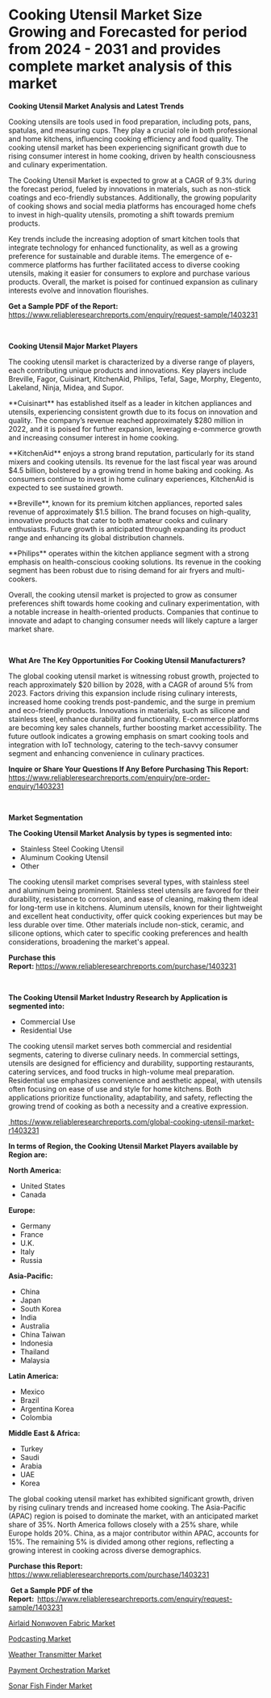 <p><h1>Cooking Utensil Market Size Growing and Forecasted for period from 2024 - 2031 and provides complete market analysis of this market</h1></p><p><strong>Cooking Utensil Market Analysis and Latest Trends</strong></p>
<p><p>Cooking utensils are tools used in food preparation, including pots, pans, spatulas, and measuring cups. They play a crucial role in both professional and home kitchens, influencing cooking efficiency and food quality. The cooking utensil market has been experiencing significant growth due to rising consumer interest in home cooking, driven by health consciousness and culinary experimentation. </p><p>The Cooking Utensil Market is expected to grow at a CAGR of 9.3% during the forecast period, fueled by innovations in materials, such as non-stick coatings and eco-friendly substances. Additionally, the growing popularity of cooking shows and social media platforms has encouraged home chefs to invest in high-quality utensils, promoting a shift towards premium products. </p><p>Key trends include the increasing adoption of smart kitchen tools that integrate technology for enhanced functionality, as well as a growing preference for sustainable and durable items. The emergence of e-commerce platforms has further facilitated access to diverse cooking utensils, making it easier for consumers to explore and purchase various products. Overall, the market is poised for continued expansion as culinary interests evolve and innovation flourishes.</p></p>
<p><strong>Get a Sample PDF of the Report:&nbsp;</strong> <a href="https://www.reliableresearchreports.com/enquiry/request-sample/1403231?utm_campaign=12&utm_medium=2&utm_source=Github&utm_content=ia&utm_term=23102024&utm_id=cooking-utensil">https://www.reliableresearchreports.com/enquiry/request-sample/1403231</a></p>
<p>&nbsp;</p>
<p><strong>Cooking Utensil Major Market Players</strong></p>
<p><p>The cooking utensil market is characterized by a diverse range of players, each contributing unique products and innovations. Key players include Breville, Fagor, Cuisinart, KitchenAid, Philips, Tefal, Sage, Morphy, Elegento, Lakeland, Ninja, Midea, and Supor.</p><p>**Cuisinart** has established itself as a leader in kitchen appliances and utensils, experiencing consistent growth due to its focus on innovation and quality. The company’s revenue reached approximately $280 million in 2022, and it is poised for further expansion, leveraging e-commerce growth and increasing consumer interest in home cooking.</p><p>**KitchenAid** enjoys a strong brand reputation, particularly for its stand mixers and cooking utensils. Its revenue for the last fiscal year was around $4.5 billion, bolstered by a growing trend in home baking and cooking. As consumers continue to invest in home culinary experiences, KitchenAid is expected to see sustained growth.</p><p>**Breville**, known for its premium kitchen appliances, reported sales revenue of approximately $1.5 billion. The brand focuses on high-quality, innovative products that cater to both amateur cooks and culinary enthusiasts. Future growth is anticipated through expanding its product range and enhancing its global distribution channels.</p><p>**Philips** operates within the kitchen appliance segment with a strong emphasis on health-conscious cooking solutions. Its revenue in the cooking segment has been robust due to rising demand for air fryers and multi-cookers. </p><p>Overall, the cooking utensil market is projected to grow as consumer preferences shift towards home cooking and culinary experimentation, with a notable increase in health-oriented products. Companies that continue to innovate and adapt to changing consumer needs will likely capture a larger market share.</p></p>
<p>&nbsp;</p>
<p><strong>What Are The Key Opportunities For Cooking Utensil Manufacturers?</strong></p>
<p><p>The global cooking utensil market is witnessing robust growth, projected to reach approximately $20 billion by 2028, with a CAGR of around 5% from 2023. Factors driving this expansion include rising culinary interests, increased home cooking trends post-pandemic, and the surge in premium and eco-friendly products. Innovations in materials, such as silicone and stainless steel, enhance durability and functionality. E-commerce platforms are becoming key sales channels, further boosting market accessibility. The future outlook indicates a growing emphasis on smart cooking tools and integration with IoT technology, catering to the tech-savvy consumer segment and enhancing convenience in culinary practices.</p></p>
<p><strong>Inquire or Share Your Questions If Any Before Purchasing This Report:</strong> <a href="https://www.reliableresearchreports.com/enquiry/pre-order-enquiry/1403231?utm_campaign=12&utm_medium=2&utm_source=Github&utm_content=ia&utm_term=23102024&utm_id=cooking-utensil">https://www.reliableresearchreports.com/enquiry/pre-order-enquiry/1403231</a></p>
<p>&nbsp;</p>
<p><strong>Market Segmentation</strong></p>
<p><strong>The Cooking Utensil Market Analysis by types is segmented into:</strong></p>
<p><ul><li>Stainless Steel Cooking Utensil</li><li>Aluminum Cooking Utensil</li><li>Other</li></ul></p>
<p><p>The cooking utensil market comprises several types, with stainless steel and aluminum being prominent. Stainless steel utensils are favored for their durability, resistance to corrosion, and ease of cleaning, making them ideal for long-term use in kitchens. Aluminum utensils, known for their lightweight and excellent heat conductivity, offer quick cooking experiences but may be less durable over time. Other materials include non-stick, ceramic, and silicone options, which cater to specific cooking preferences and health considerations, broadening the market's appeal.</p></p>
<p><strong>Purchase this Report:&nbsp;</strong><a href="https://www.reliableresearchreports.com/purchase/1403231?utm_campaign=12&utm_medium=2&utm_source=Github&utm_content=ia&utm_term=23102024&utm_id=cooking-utensil">https://www.reliableresearchreports.com/purchase/1403231</a></p>
<p>&nbsp;</p>
<p><strong>The Cooking Utensil Market Industry Research by Application is segmented into:</strong></p>
<p><ul><li>Commercial Use</li><li>Residential Use</li></ul></p>
<p><p>The cooking utensil market serves both commercial and residential segments, catering to diverse culinary needs. In commercial settings, utensils are designed for efficiency and durability, supporting restaurants, catering services, and food trucks in high-volume meal preparation. Residential use emphasizes convenience and aesthetic appeal, with utensils often focusing on ease of use and style for home kitchens. Both applications prioritize functionality, adaptability, and safety, reflecting the growing trend of cooking as both a necessity and a creative expression.</p></p>
<p><a href="https://www.reliableresearchreports.com/global-cooking-utensil-market-r1403231?utm_campaign=12&utm_medium=2&utm_source=Github&utm_content=ia&utm_term=23102024&utm_id=cooking-utensil">&nbsp;https://www.reliableresearchreports.com/global-cooking-utensil-market-r1403231</a></p>
<p><strong>In terms of Region, the Cooking Utensil Market Players available by Region are:</strong></p>
<p>
    <p> <strong> North America: </strong>
        <ul>
            <li>United States</li>
            <li>Canada</li>
        </ul>
        </p> 
    <p> <strong> Europe: </strong>
        <ul>
            <li>Germany</li>
            <li>France</li>
            <li>U.K.</li>
            <li>Italy</li>
            <li>Russia</li>
        </ul>
        </p> 
    <p> <strong> Asia-Pacific: </strong>
        <ul>
            <li>China</li>
            <li>Japan</li>
            <li>South Korea</li>
            <li>India</li>
            <li>Australia</li>
            <li>China Taiwan</li>
            <li>Indonesia</li>
            <li>Thailand</li>
            <li>Malaysia</li>
        </ul>
        </p> 
    <p> <strong> Latin America: </strong>
        <ul>
            <li>Mexico</li>
            <li>Brazil</li>
            <li>Argentina Korea</li>
            <li>Colombia</li>
        </ul>
        </p> 
    <p> <strong> Middle East & Africa: </strong>
        <ul>
            <li>Turkey</li>
            <li>Saudi</li>
            <li>Arabia</li>
            <li>UAE</li>
            <li>Korea</li>
        </ul>
    </p>
    </p>
<p><p>The global cooking utensil market has exhibited significant growth, driven by rising culinary trends and increased home cooking. The Asia-Pacific (APAC) region is poised to dominate the market, with an anticipated market share of 35%. North America follows closely with a 25% share, while Europe holds 20%. China, as a major contributor within APAC, accounts for 15%. The remaining 5% is divided among other regions, reflecting a growing interest in cooking across diverse demographics.</p></p>
<p><strong>Purchase this Report: </strong><a href="https://www.reliableresearchreports.com/purchase/1403231?utm_campaign=12&utm_medium=2&utm_source=Github&utm_content=ia&utm_term=23102024&utm_id=cooking-utensil">https://www.reliableresearchreports.com/purchase/1403231</a></p>
<p>&nbsp;<strong>Get a Sample PDF of the Report:&nbsp;&nbsp;</strong><a href="https://www.reliableresearchreports.com/enquiry/request-sample/1403231?utm_campaign=12&utm_medium=2&utm_source=Github&utm_content=ia&utm_term=23102024&utm_id=cooking-utensil">https://www.reliableresearchreports.com/enquiry/request-sample/1403231</a></p>
<p><strong></strong></p>
<p><p><a href="https://github.com/keitelmoprotinu/Market-Research-Report-List-1/blob/main/airlaid-nonwoven-fabric-market.md?utm_campaign=12&utm_medium=2&utm_source=Github&utm_content=ia&utm_term=23102024&utm_id=cooking-utensil">Airlaid Nonwoven Fabric Market</a></p><p><a href="https://www.linkedin.com/pulse/strategic-market-insights-global-podcasting-2024-2031-mkt-nova-yxdaf?utm_campaign=12&utm_medium=2&utm_source=Github&utm_content=ia&utm_term=23102024&utm_id=cooking-utensil">Podcasting Market</a></p><p><a href="https://issuu.com/reportprime-2/docs/weather-transmitter-market-size-203_00942be51524c2?utm_campaign=12&utm_medium=2&utm_source=Github&utm_content=ia&utm_term=23102024&utm_id=cooking-utensil">Weather Transmitter Market</a></p><p><a href="https://www.linkedin.com/pulse/payment-orchestration-market-outlook-current-assessment-future-pycvf?utm_campaign=12&utm_medium=2&utm_source=Github&utm_content=ia&utm_term=23102024&utm_id=cooking-utensil">Payment Orchestration Market</a></p><p><a href="https://github.com/shauntarfpso/Market-Research-Report-List-1/blob/main/sonar-fish-finder-market.md?utm_campaign=12&utm_medium=2&utm_source=Github&utm_content=ia&utm_term=23102024&utm_id=cooking-utensil">Sonar Fish Finder Market</a></p></p>